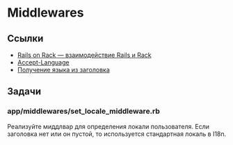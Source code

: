 # Middlewares

## Ссылки

* [Rails on Rack — взаимодействие Rails и Rack](https://guides.rubyonrails.org/rails_on_rack.html)
* [Accept-Language](https://developer.mozilla.org/ru/docs/Web/HTTP/Headers/Accept-Language)
* [Получение языка из заголовка](https://guides.rubyonrails.org/i18n.html#inferring-locale-from-the-language-header)

## Задачи

### app/middlewares/set_locale_middleware.rb

Реализуйте миддлвар для определения локали пользователя. Если заголовка нет или он пустой, то используется стандартная локаль в I18n.
